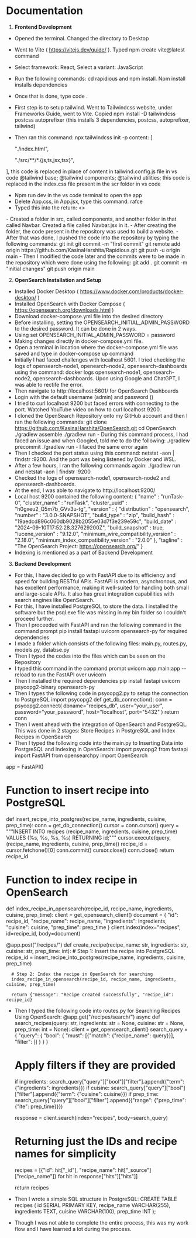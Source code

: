 # Documentation

1) **Frontend Development**
  - Opened the terminal. Changed the directory to Desktop
  - Went to Vite ( https://vitejs.dev/guide/ ). Typed npm create vite@latest command
  - Select framework: React, Select a variant: JavaScript
  - Run the following commands: cd rapidious and npm install. Npm install installs dependencies 
  - Once that is done, type code .
  - First step is to setup tailwind. Went to Tailwindcss website, under Frameworks Guide, went to Vite. Copied npm install -D tailwindcss postcss autoprefixer (this installs 3 dependencies, postcss, autoprefixer,   tailwind)
  - Then ran this command: npx tailwindcss init -p 
  content: [
  
     "./index.html",
  
     "./src/**/*.{js,ts,jsx,tsx}",
  
   ], this code is replaced in place of content in tailwind.config.js file in vs code
  @tailwind base;
  @tailwind components;
  @tailwind utilities; this code is replaced in the index.css file present in the scr folder in vs code
  - Npm run dev in the vs code terminal to open the app
  - Delete App.css, in App.jsx, type this command: rafce
  - Typed this into the return: 
  <>
  <Navbar/>
  </>
  - Created a folder in src, called components, and another folder in that called Navbar. Created a file called Navbar.jsx in it.
  - After creating the folder, the code present in the repository was used to build a website.
  - After that was done, I pushed the code into the repository by typing the following commands:
  git init
  git commit -m "first commit"
  git remote add origin https://github.com/KasinaHarshita/Rapidious.git
  git push -u origin main
  - Then I modified the code later and the commits were to be made in the repository which were done using the following:
  git add .
  git commit -m "initial changes"
  git push origin main


2) **OpenSearch Installation and Setup**
  - Installed Docker Desktop ( https://www.docker.com/products/docker-desktop/ )
  - Installed OpenSearch with Docker Compose ( https://opensearch.org/downloads.html )
  - Download docker-compose.yml file into the desired directory
  - Before installing, setting the OPENSEARCH_INITIAL_ADMIN_PASSWORD to the desired password. It can be done in 2 ways. 
  - Using set OPENSEARCH_INITIAL_ADMIN_PASSWORD = password
  - Making changes directly in docker-compose.yml file.
  - Open a terminal in location where the docker-compose.yml file was saved and type in docker-compose up command
  - Initially I had faced challenges with localhost 5601. I tried checking the logs of opensearch-node1, openearch-node2, opensearch-dashboards using the command: docker logs opensearch-node1, opensearch-node2,     opensearch-dashboards. Upon using Google and ChatGPT, I was able to rectife the error.
  - Then navigate to http://localhost:5601/ for OpenSearch Dashboards
  - Login with the default username (admin) and password (<custom-admin-password>)
  - I tried to curl localhost 9200 but faced errors with connecting to the port. Watched YouTube video on how to curl localhost 9200.
  - I cloned the OpenSearch Repository onto my GitHub account and then I ran the following commands:
  git clone https://github.com/KasinaHarshita/OpenSearch.git
  cd OpenSearch
  ./gradlew assemble
  ./gradlew run - During this command process, I had faced an issue and when Googled, told me to do the following:
  ./gradlew precommit
  ./gradlew run - I faced the same error again
  - Then I checked the port status using this command: netstat -aon | findstr :9200. And the port was being listened by Docker and WSL.
  - After a few hours, I ran the following commands again:
  ./gradlew run and netstat -aon | findstr :9200
  - Checked the logs of opensearch-node1, opensearch-node2 and opensearch-dashboards. 
  - At the end, I was able to navigate to http://localhost:9200/ 
  - Local host 9200 contained the following content:
  {
    "name" : "runTask-0",
    "cluster_name" : "runTask",
    "cluster_uuid" : "h0gxeu2_Q5m7b_GVv3u-tg",
    "version" : {
      "distribution" : "opensearch",
      "number" : "3.0.0-SNAPSHOT",
      "build_type" : "zip",
      "build_hash" : "19aedcd896c060db9028b2055e03d7f3e239e59c",
      "build_date" : "2024-09-10T17:52:28.327629200Z",
      "build_snapshot" : true,
      "lucene_version" : "9.12.0",
      "minimum_wire_compatibility_version" : "2.18.0",
      "minimum_index_compatibility_version" : "2.0.0"
    },
    "tagline" : "The OpenSearch Project: https://opensearch.org/"
  }
  - Indexing is mentioned as a part of Backend Development

3) **Backend Development**
 - For this, I have decided to go with FastAPI due to its efficiency and speed for building RESTful APIs. FastAPI is modern, asynchronous, and has excellent performance, making it well-suited for handling both     small and large-scale APIs. It also has great integration capabilities with search engines like OpenSearch.
 - For this, I have installed PostgreSQL to store the data. I installed the software but the psql.exe file was missing in my bin folder so I couldn't proceed further.
 - Then I proceeded with FastAPI and ran the following command in the command prompt pip install fastapi uvicorn opensearch-py for required dependencies
 - I made a folder which consists of the following files: main.py, routes.py, models.py, databse.py
 - Then I typed the codes into the files which can be seen on the Repository
 - I typed this command in the command prompt uvicorn app.main:app --reload to run the FastAPI over uvicorn
 - Then I installed the required dependencies pip install fastapi uvicorn psycopg2-binary opensearch-py
 - Then I types the following code in psycopg2.py to setup the connection to PostgreSQL
 import psycopg2
  def get_db_connection():
      conn = psycopg2.connect(
          dbname="recipes_db",
          user="your_user",
          password="your_password",
          host="localhost",
          port="5432"
      )
      return conn
  - Then I went ahead with the integration of OpenSearch and PostgreSQL. This was done in 2 stages: Store Recipes in PostgreSQL and Index Recipes in OpenSearch
  - Then I typed the following code into the main.py to Inserting Data into PostgreSQL and Indexing in OpenSearch:
  import psycopg2
  from fastapi import FastAPI
  from opensearchpy import OpenSearch
  
  app = FastAPI()
  
  # Function to insert recipe into PostgreSQL
  def insert_recipe_into_postgres(recipe_name, ingredients, cuisine, prep_time):
      conn = get_db_connection()
      cursor = conn.cursor()
      query = """INSERT INTO recipes (recipe_name, ingredients, cuisine, prep_time) 
                 VALUES (%s, %s, %s, %s) RETURNING id;"""
      cursor.execute(query, (recipe_name, ingredients, cuisine, prep_time))
      recipe_id = cursor.fetchone()[0]
      conn.commit()
      cursor.close()
      conn.close()
      return recipe_id
  
  # Function to index recipe in OpenSearch
  def index_recipe_in_opensearch(recipe_id, recipe_name, ingredients, cuisine, prep_time):
      client = get_opensearch_client()
      document = {
          "id": recipe_id,
          "recipe_name": recipe_name,
          "ingredients": ingredients,
          "cuisine": cuisine,
          "prep_time": prep_time
      }
      client.index(index="recipes", id=recipe_id, body=document)
  
  @app.post("/recipes/")
  def create_recipe(recipe_name: str, ingredients: str, cuisine: str, prep_time: int):
      # Step 1: Insert the recipe into PostgreSQL
      recipe_id = insert_recipe_into_postgres(recipe_name, ingredients, cuisine, prep_time)
      
      # Step 2: Index the recipe in OpenSearch for searching
      index_recipe_in_opensearch(recipe_id, recipe_name, ingredients, cuisine, prep_time)
  
      return {"message": "Recipe created successfully", "recipe_id": recipe_id}
  - Then I typed the following code into routes.py for Searching Recipes Using OpenSearch:
  @app.get("/recipes/search/")
async def search_recipes(query: str, ingredients: str = None, cuisine: str = None, prep_time: int = None):
    client = get_opensearch_client()
    search_query = {
        "query": {
            "bool": {
                "must": [{"match": {"recipe_name": query}}],
                "filter": []
            }
        }
    }

    # Apply filters if they are provided
    if ingredients:
        search_query["query"]["bool"]["filter"].append({"term": {"ingredients": ingredients}})
    if cuisine:
        search_query["query"]["bool"]["filter"].append({"term": {"cuisine": cuisine}})
    if prep_time:
        search_query["query"]["bool"]["filter"].append({"range": {"prep_time": {"lte": prep_time}}})

    response = client.search(index="recipes", body=search_query)
    
    # Returning just the IDs and recipe names for simplicity
    recipes = [{"id": hit["_id"], "recipe_name": hit["_source"]["recipe_name"]} for hit in response["hits"]["hits"]]

    return recipes
  -  Then I wrote a simple SQL structure in PostgreSQL:
  CREATE TABLE recipes (
    id SERIAL PRIMARY KEY,
    recipe_name VARCHAR(255),
    ingredients TEXT,
    cuisine VARCHAR(100),
    prep_time INT );
  - Though I was not able to complete the entire process, this was my work flow and I have learned a lot during the process.

  

